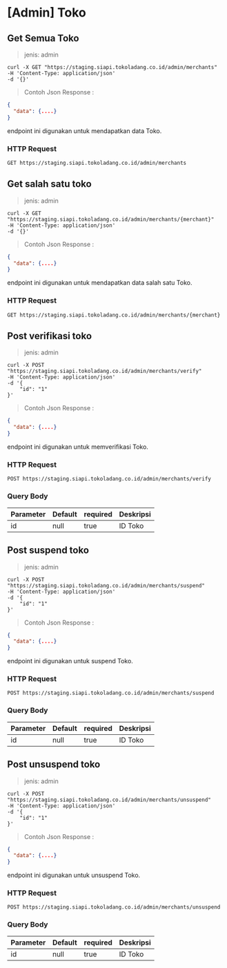 # [Admin] Toko

## Get Semua Toko

> jenis: admin

```shell
curl -X GET "https://staging.siapi.tokoladang.co.id/admin/merchants"
-H 'Content-Type: application/json'
-d '{}'
```
> Contoh Json Response :

```json
{
  "data": {....}
}
```

endpoint ini digunakan untuk mendapatkan data Toko.

### HTTP Request

`GET https://staging.siapi.tokoladang.co.id/admin/merchants`

## Get salah satu toko

> jenis: admin

```shell
curl -X GET "https://staging.siapi.tokoladang.co.id/admin/merchants/{merchant}"
-H 'Content-Type: application/json'
-d '{}'
```
> Contoh Json Response :

```json
{
  "data": {....}
}
```

endpoint ini digunakan untuk mendapatkan data salah satu Toko.

### HTTP Request

`GET https://staging.siapi.tokoladang.co.id/admin/merchants/{merchant}`

## Post verifikasi toko

> jenis: admin

```shell
curl -X POST "https://staging.siapi.tokoladang.co.id/admin/merchants/verify"
-H 'Content-Type: application/json'
-d '{
    "id": "1"
}'
```
> Contoh Json Response :

```json
{
  "data": {....}
}
```

endpoint ini digunakan untuk memverifikasi Toko.

### HTTP Request

`POST https://staging.siapi.tokoladang.co.id/admin/merchants/verify`


### Query Body

Parameter | Default | required | Deskripsi
--------- | ------- | -------- | -----------
id | null | true | ID Toko

## Post suspend toko

> jenis: admin

```shell
curl -X POST "https://staging.siapi.tokoladang.co.id/admin/merchants/suspend"
-H 'Content-Type: application/json'
-d '{
    "id": "1"
}'
```
> Contoh Json Response :

```json
{
  "data": {....}
}
```

endpoint ini digunakan untuk suspend Toko.

### HTTP Request

`POST https://staging.siapi.tokoladang.co.id/admin/merchants/suspend`


### Query Body

Parameter | Default | required | Deskripsi
--------- | ------- | -------- | -----------
id | null | true | ID Toko

## Post unsuspend toko

> jenis: admin

```shell
curl -X POST "https://staging.siapi.tokoladang.co.id/admin/merchants/unsuspend"
-H 'Content-Type: application/json'
-d '{
    "id": "1"
}'
```
> Contoh Json Response :

```json
{
  "data": {....}
}
```

endpoint ini digunakan untuk unsuspend Toko.

### HTTP Request

`POST https://staging.siapi.tokoladang.co.id/admin/merchants/unsuspend`


### Query Body

Parameter | Default | required | Deskripsi
--------- | ------- | -------- | -----------
id | null | true | ID Toko